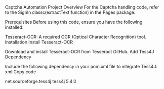 Captcha Automation Project
Overview
For the Captcha handling code, refer to the SignIn classc(extractText function) in the Pages package.

Prerequisites
Before using this code, ensure you have the following installed:

Tesseract-OCR: A required OCR (Optical Character Recognition) tool.
Installation
Install Tesseract-OCR

Download and install Tesseract-OCR from Tesseract GitHub.
Add Tess4J Dependency

Include the following dependency in your pom.xml file to integrate Tess4J:
xml
Copy code
<!-- Tess4J Dependency -->
<dependency>
    <groupId>net.sourceforge.tess4j</groupId>
    <artifactId>tess4j</artifactId>
    <version>5.4.0</version>
</dependency>
